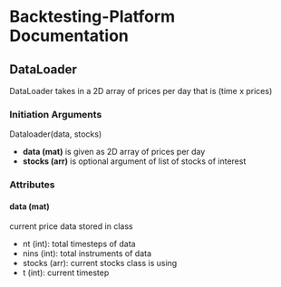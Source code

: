 # Backtesting-Platform Documentation
## DataLoader
DataLoader takes in a 2D array of prices per day that is (time x prices)

### Initiation Arguments
Dataloader(data, stocks)
- **data (mat)** is given as 2D array of prices per day
- **stocks (arr)** is optional argument of list of stocks of interest

### Attributes
#### data (mat) 
current price data stored in class
- nt (int): total timesteps of data
- nins (int): total instruments of data
- stocks (arr): current stocks class is using
- t (int): current timestep
